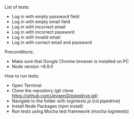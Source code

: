 List of tests:
- Log in with empty password field
- Log in with empty email field
- Log in with incorrect email
- Log in with incorrect password
- Log in with invalid email
- Log in with correct email and password

Preconditions:
- Make sure that Google Chrome browser is installed on PC
- Node version >6.9.0

How to run tests:
- Open Terminal
- Clone the repository (git clone https://github.com/JevgeniD/pipedrive.git)
- Navigate to the folder with logintests.js (cd pipedrive)
- Install Node Packages (npm install)
- Run tests using Mocha test framework (mocha logintests)
